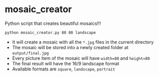 # mosaic_creator
Python script that creates beautiful mosaics!!!

`python mosaic_creator.py 80 80 landscape`

* It will create a mosaic with all the `*.jpg` files in the current directory
* The mosaic will be stored into a newly created folder at `output/final.jpg`
* Every picture item of the mosaic will have `width=80` and `height=80`
* The final result will have the 16/9 landscape format
* Available formats are `square`, `landscape`, `portrait`
